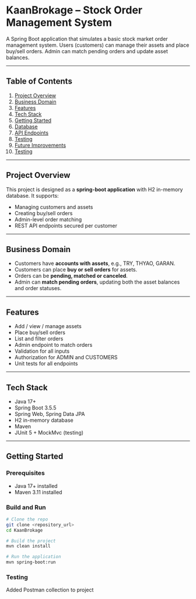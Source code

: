 # KaanBrokage – Stock Order Management System

A Spring Boot application that simulates a basic stock market order management system. Users (customers) can manage their assets and place buy/sell orders. Admin can match pending orders and update asset balances.

---

## Table of Contents
1. [Project Overview](#project-overview)  
2. [Business Domain](#business-domain)  
3. [Features](#features)  
4. [Tech Stack](#tech-stack)  
5. [Getting Started](#getting-started)  
6. [Database](#database)  
7. [API Endpoints](#api-endpoints)  
8. [Testing](#testing)  
9. [Future Improvements](#future-improvements)
10. [Testing](#Testing)  

---

## Project Overview
This project is designed as a **spring-boot application** with H2 in-memory database. It supports:
- Managing customers and assets
- Creating buy/sell orders
- Admin-level order matching
- REST API endpoints secured per customer  

---

## Business Domain
- Customers have **accounts with assets**, e.g., TRY, THYAO, GARAN.  
- Customers can place **buy or sell orders** for assets.  
- Orders can be **pending, matched or canceled**.  
- Admin can **match pending orders**, updating both the asset balances and order statuses.

---

## Features
- Add / view / manage assets  
- Place buy/sell orders  
- List and filter orders  
- Admin endpoint to match orders  
- Validation for all inputs
- Authorization for ADMIN and CUSTOMERS
- Unit tests for all endpoints  

---

## Tech Stack
- Java 17+  
- Spring Boot 3.5.5 
- Spring Web, Spring Data JPA  
- H2 in-memory database  
- Maven  
- JUnit 5 + MockMvc (testing)  

---

## Getting Started
### Prerequisites
- Java 17+ installed  
- Maven 3.11 installed  

### Build and Run
```bash
# Clone the repo
git clone <repository_url>
cd KaanBrokage

# Build the project
mvn clean install

# Run the application
mvn spring-boot:run
```
### Testing

Added Postman collection to project
